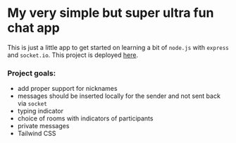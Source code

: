 # My very simple but super ultra fun chat app

This is just a little app to get started on learning a bit of `node.js` with `express` and `socket.io`. This project is deployed [here](https://gkarolyi-simple-chat.herokuapp.com/).

### Project goals:

- add proper support for nicknames
- messages should be inserted locally for the sender and not sent back via `socket`
- typing indicator
- choice of rooms with indicators of participants
- private messages
- Tailwind CSS
